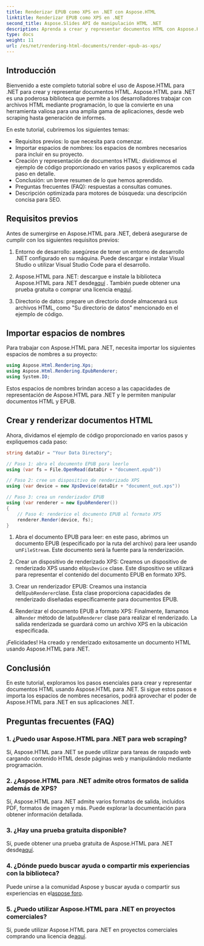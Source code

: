 ```yaml
---
title: Renderizar EPUB como XPS en .NET con Aspose.HTML
linktitle: Renderizar EPUB como XPS en .NET
second_title: Aspose.Slides API de manipulación HTML .NET
description: Aprenda a crear y representar documentos HTML con Aspose.HTML para .NET en este completo tutorial. Sumérgete en el mundo de la manipulación HTML, el web scraping y más.
type: docs
weight: 11
url: /es/net/rendering-html-documents/render-epub-as-xps/
---
```


## Introducción

Bienvenido a este completo tutorial sobre el uso de Aspose.HTML para .NET para crear y representar documentos HTML. Aspose.HTML para .NET es una poderosa biblioteca que permite a los desarrolladores trabajar con archivos HTML mediante programación, lo que la convierte en una herramienta valiosa para una amplia gama de aplicaciones, desde web scraping hasta generación de informes.

En este tutorial, cubriremos los siguientes temas:
- Requisitos previos: lo que necesita para comenzar.
- Importar espacios de nombres: los espacios de nombres necesarios para incluir en su proyecto.
- Creación y representación de documentos HTML: dividiremos el ejemplo de código proporcionado en varios pasos y explicaremos cada paso en detalle.
- Conclusión: un breve resumen de lo que hemos aprendido.
- Preguntas frecuentes (FAQ): respuestas a consultas comunes.
- Descripción optimizada para motores de búsqueda: una descripción concisa para SEO.

## Requisitos previos

Antes de sumergirse en Aspose.HTML para .NET, deberá asegurarse de cumplir con los siguientes requisitos previos:

1. Entorno de desarrollo: asegúrese de tener un entorno de desarrollo .NET configurado en su máquina. Puede descargar e instalar Visual Studio o utilizar Visual Studio Code para el desarrollo.

2.  Aspose.HTML para .NET: descargue e instale la biblioteca Aspose.HTML para .NET desde[aquí](https://releases.aspose.com/html/net/) . También puede obtener una prueba gratuita o comprar una licencia en[aquí](https://purchase.aspose.com/buy).

3. Directorio de datos: prepare un directorio donde almacenará sus archivos HTML, como "Su directorio de datos" mencionado en el ejemplo de código.

## Importar espacios de nombres

Para trabajar con Aspose.HTML para .NET, necesita importar los siguientes espacios de nombres a su proyecto:

```csharp
using Aspose.Html.Rendering.Xps;
using Aspose.Html.Rendering.EpubRenderer;
using System.IO;
```

Estos espacios de nombres brindan acceso a las capacidades de representación de Aspose.HTML para .NET y le permiten manipular documentos HTML y EPUB.

## Crear y renderizar documentos HTML

Ahora, dividamos el ejemplo de código proporcionado en varios pasos y expliquemos cada paso:

```csharp
string dataDir = "Your Data Directory";

// Paso 1: abra el documento EPUB para leerlo
using (var fs = File.OpenRead(dataDir + "document.epub"))

// Paso 2: cree un dispositivo de renderizado XPS
using (var device = new XpsDevice(dataDir + "document_out.xps"))

// Paso 3: crea un renderizador EPUB
using (var renderer = new EpubRenderer())
{
    // Paso 4: renderice el documento EPUB al formato XPS
    renderer.Render(device, fs);
}
```

1.  Abra el documento EPUB para leer: en este paso, abrimos un documento EPUB (especificado por la ruta del archivo) para leer usando un`FileStream`. Este documento será la fuente para la renderización.

2.  Crear un dispositivo de renderizado XPS: Creamos un dispositivo de renderizado XPS usando el`XpsDevice` clase. Este dispositivo se utilizará para representar el contenido del documento EPUB en formato XPS.

3.  Crear un renderizador EPUB: Creamos una instancia del`EpubRenderer`clase. Esta clase proporciona capacidades de renderizado diseñadas específicamente para documentos EPUB.

4.  Renderizar el documento EPUB a formato XPS: Finalmente, llamamos al`Render` método de la`EpubRenderer` clase para realizar el renderizado. La salida renderizada se guardará como un archivo XPS en la ubicación especificada.

¡Felicidades! Ha creado y renderizado exitosamente un documento HTML usando Aspose.HTML para .NET.

## Conclusión

En este tutorial, exploramos los pasos esenciales para crear y representar documentos HTML usando Aspose.HTML para .NET. Si sigue estos pasos e importa los espacios de nombres necesarios, podrá aprovechar el poder de Aspose.HTML para .NET en sus aplicaciones .NET.

## Preguntas frecuentes (FAQ)

### 1. ¿Puedo usar Aspose.HTML para .NET para web scraping?

Sí, Aspose.HTML para .NET se puede utilizar para tareas de raspado web cargando contenido HTML desde páginas web y manipulándolo mediante programación.

### 2. ¿Aspose.HTML para .NET admite otros formatos de salida además de XPS?

Sí, Aspose.HTML para .NET admite varios formatos de salida, incluidos PDF, formatos de imagen y más. Puede explorar la documentación para obtener información detallada.

### 3. ¿Hay una prueba gratuita disponible?

 Sí, puede obtener una prueba gratuita de Aspose.HTML para .NET desde[aquí](https://releases.aspose.com/).

### 4. ¿Dónde puedo buscar ayuda o compartir mis experiencias con la biblioteca?

 Puede unirse a la comunidad Aspose y buscar ayuda o compartir sus experiencias en el[aspose foro](https://forum.aspose.com/).

### 5. ¿Puedo utilizar Aspose.HTML para .NET en proyectos comerciales?

 Sí, puede utilizar Aspose.HTML para .NET en proyectos comerciales comprando una licencia de[aquí](https://purchase.aspose.com/buy).

